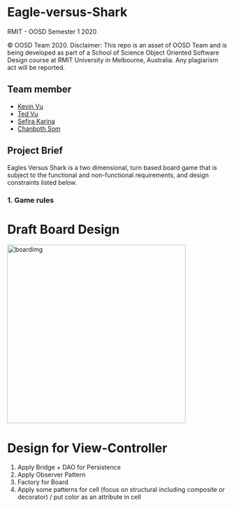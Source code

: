 # Eagle-versus-Shark

RMIT - OOSD Semester 1 2020

© OOSD Team 2020. Disclaimer: This repo is an asset of OOSD Team and is being developed as part of a School of Science Object Oriented Software Design course at RMIT University in Melbourne, Australia. Any plagiarism act will be reported.

## Team member
- [Kevin Vu](https://github.com/kevinvu184)
- [Ted Vu](https://github.com/Ted-Vu)
- [Sefira Karina](https://github.com/sefirakarina)
- [Chanboth Som](https://github.com/ferics)

## Project Brief
Eagles Versus Shark is a two dimensional, turn based board game that is subject to the functional and non-functional requirements, and design constraints listed below.
### 1. Game rules

# Draft Board Design 

<img width="408" alt="boardimg" src="https://user-images.githubusercontent.com/36873497/77842369-ff687100-71dc-11ea-9e3c-9c96752f5c3b.png">

# Design for View-Controller
1. Apply Bridge + DAO for Persistence
2. Apply Observer Pattern
3. Factory for Board
4. Apply some patterns for cell (focus on structural including composite or decorator) / put color as an attribute in cell



